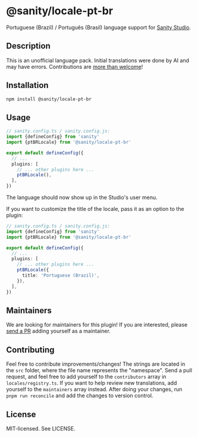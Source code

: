 # @sanity/locale-pt-br

Portuguese (Brazil) / Português (Brasil) language support for [Sanity Studio](https://www.sanity.io/).

## Description

This is an unofficial language pack. Initial translations were done by AI and may have errors. Contributions are [more than welcome](#contributing)!

## Installation

```sh
npm install @sanity/locale-pt-br
```

## Usage

```ts
// sanity.config.ts / sanity.config.js:
import {defineConfig} from 'sanity'
import {ptBRLocale} from '@sanity/locale-pt-br'

export default defineConfig({
  // ...
  plugins: [
    // ... other plugins here ...
    ptBRLocale(),
  ],
})
```

The language should now show up in the Studio's user menu.

If you want to customize the title of the locale, pass it as an option to the plugin:

```ts
// sanity.config.ts / sanity.config.js:
import {defineConfig} from 'sanity'
import {ptBRLocale} from '@sanity/locale-pt-br'

export default defineConfig({
  // ...
  plugins: [
    // ... other plugins here ...
    ptBRLocale({
      title: 'Portuguese (Brazil)',
    }),
  ],
})
```

## Maintainers

We are looking for maintainers for this plugin!
If you are interested, please [send a PR](/CONTRIBUTING.md#maintaining-a-locale) adding yourself as a maintainer.

## Contributing

Feel free to contribute improvements/changes! The strings are located in the `src` folder, where the file name represents the "namespace". Send a pull request, and feel free to add yourself to the `contributors` array in `locales/registry.ts`. If you want to help review new translations, add yourself to the `maintainers` array instead. After doing your changes, run `pnpm run reconcile` and add the changes to version control.

## License

MIT-licensed. See LICENSE.
